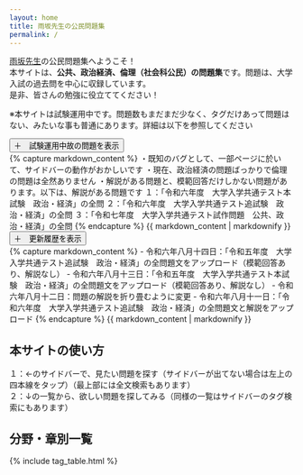 ```yaml
---
layout: home
title: 雨坂先生の公民問題集
permalink: /
---
```


[雨坂先生](https://x.com/teacheramesaka)の公民問題集へようこそ！  
本サイトは、**公共、政治経済、倫理（社会科公民）の問題集**です。問題は、大学入試の過去問を中心に収録しています。  
是非、皆さんの勉強に役立ててください！  
  
※本サイトは試験運用中です。問題数もまだまだ少なく、タグだけあって問題はない、みたいな事も普通にあります。詳細は以下を参照してください  
  
<div class="collapsible">
  <button class="collapsible-button">＋　試験運用中故の問題を表示</button>
  <div class="collapsible-content">
    {% capture markdown_content %}
・既知のバグとして、一部ページに於いて、サイドバーの動作がおかしいです  
・現在、政治経済の問題ばっかりで倫理の問題は全然ありません  
・解説がある問題と、模範回答だけしかない問題があります。以下は、解説がある問題です  
１：「令和六年度　大学入学共通テスト本試験　政治・経済」の全問  
２：「令和六年度　大学入学共通テスト追試験　政治・経済」の全問  
３：「令和七年度　大学入学共通テスト試作問題　公共、政治・経済」の全問  
    {% endcapture %}
    {{ markdown_content | markdownify }}
  </div>
</div>
  
<div class="collapsible">
  <button class="collapsible-button">＋　更新履歴を表示</button>
  <div class="collapsible-content">
    {% capture markdown_content %}
- 令和六年八月十四日：「令和五年度　大学入学共通テスト追試験　政治・経済」の全問題文をアップロード（模範回答あり、解説なし）  
- 令和六年八月十三日：「令和五年度　大学入学共通テスト本試験　政治・経済」の全問題文をアップロード（模範回答あり、解説なし）  
- 令和六年八月十二日：問題の解説を折り畳むように変更  
- 令和六年八月十一日：「令和六年度　大学入学共通テスト追試験　政治・経済」の全問題文と解説をアップロード  
    {% endcapture %}
    {{ markdown_content | markdownify }}
  </div>
</div>
  
## 本サイトの使い方  
  
１：←のサイドバーで、見たい問題を探す（サイドバーが出てない場合は左上の四本線をタップ）（最上部には全文検索もあります）  
２：↓の一覧から、欲しい問題を探してみる（同様の一覧はサイドバーのタグ検索にもあります）  
  
## 分野・章別一覧
{% include tag_table.html %}